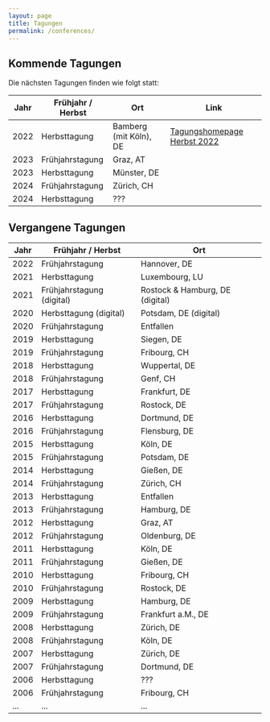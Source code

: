 ```yaml
---
layout: page
title: Tagungen
permalink: /conferences/
---
```


## Kommende Tagungen

Die nächsten Tagungen finden wie folgt statt:

| Jahr | Frühjahr / Herbst | Ort                    | Link                                                             |
|--------|-----------------|------------------|----------------------------|
| 2022 | Herbsttagung      | Bamberg (mit Köln), DE | [Tagungshomepage Herbst 2022](https://www.hf.uni-koeln.de/42112) |
| 2023 | Frühjahrstagung   | Graz, AT               |                                                                  |
| 2023 | Herbsttagung      | Münster, DE            |                                                                  |
| 2024 | Frühjahrstagung   | Zürich, CH             |                                                                  |
| 2024 | Herbsttagung      | ???                    |                                                                  |

## Vergangene Tagungen

| Jahr | Frühjahr / Herbst         | Ort                             |
|------|---------------------------|---------------------------------|
| 2022 | Frühjahrstagung           | Hannover, DE                    |
| 2021 | Herbsttagung              | Luxembourg, LU                  |
| 2021 | Frühjahrstagung (digital) | Rostock & Hamburg, DE (digital) |
| 2020 | Herbsttagung (digital)    | Potsdam, DE (digital)           |
| 2020 | Frühjahrstagung           | Entfallen                       |
| 2019 | Herbsttagung              | Siegen, DE                      |
| 2019 | Frühjahrstagung           | Fribourg, CH                    |
| 2018 | Herbsttagung              | Wuppertal, DE                   |
| 2018 | Frühjahrstagung           | Genf, CH                        |
| 2017 | Herbsttagung              | Frankfurt, DE                   |
| 2017 | Frühjahrstagung           | Rostock, DE                     |
| 2016 | Herbsttagung              | Dortmund, DE                    |
| 2016 | Frühjahrstagung           | Flensburg, DE                   |
| 2015 | Herbsttagung              | Köln, DE                        |
| 2015 | Frühjahrstagung           | Potsdam, DE                     |
| 2014 | Herbsttagung              | Gießen, DE                      |
| 2014 | Frühjahrstagung           | Zürich, CH                      |
| 2013 | Herbsttagung              | Entfallen                       |
| 2013 | Frühjahrstagung           | Hamburg, DE                     |
| 2012 | Herbsttagung              | Graz, AT                        |
| 2012 | Frühjahrstagung           | Oldenburg, DE                   |
| 2011 | Herbsttagung              | Köln, DE                        |
| 2011 | Frühjahrstagung           | Gießen, DE                      |
| 2010 | Herbsttagung              | Fribourg, CH                    |
| 2010 | Frühjahrstagung           | Rostock, DE                     |
| 2009 | Herbsttagung              | Hamburg, DE                     |
| 2009 | Frühjahrstagung           | Frankfurt a.M., DE              |
| 2008 | Herbsttagung              | Zürich, DE                      |
| 2008 | Frühjahrstagung           | Köln, DE                        |
| 2007 | Herbsttagung              | Zürich, DE                      |
| 2007 | Frühjahrstagung           | Dortmund, DE                    |
| 2006 | Herbsttagung              | ???                             |
| 2006 | Frühjahrstagung           | Fribourg, CH                    |
| ...  | ...                       | ...                             |
